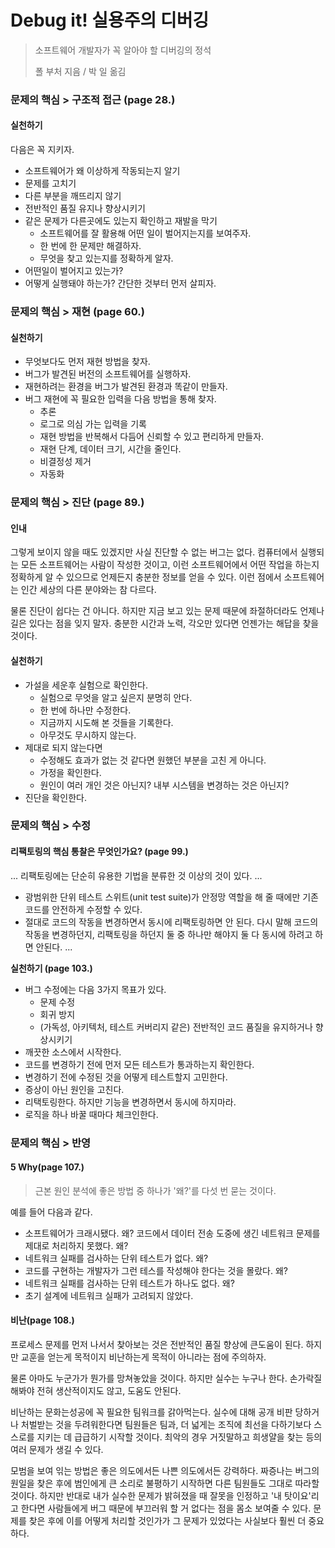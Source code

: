# Debug it! 실용주의 디버깅

> 소프트웨어 개발자가 꼭 알아야 할 디버깅의 정석
>
> 폴 부처 지음 / 박 일 옮김

### 문제의 핵심 > 구조적 접근 (page 28.)

#### **실천하기**

다음은 꼭 지키자.

- 소프트웨어가 왜 이상하게 작동되는지 알기
- 문제를 고치기
- 다른 부분을 깨뜨리지 않기
- 전반적인 품질 유지나 향상시키기
- 같은 문제가 다른곳에도 있는지 확인하고 재발을 막기
  - 소프트웨어를 잘 활용해 어떤 일이 벌어지는지를 보여주자.
  - 한 번에 한 문제만 해결하자.
  - 무엇을 찾고 있는지를 정확하게 알자.
- 어떤일이 벌어지고 있는가?
- 어떻게 실행돼야 하는가?
  간단한 것부터 먼저 살피자.

### 문제의 핵심 > 재현 (page 60.)

#### **실천하기**

- 무엇보다도 먼저 재현 방법을 찾자.
- 버그가 발견된 버전의 소프트웨어를 실행하자.
- 재현하려는 환경을 버그가 발견된 환경과 똑같이 만들자.
- 버그 재현에 꼭 필요한 입력을 다음 방법을 통해 찾자.
  - 추론
  - 로그로 의심 가는 입력을 기록
  - 재현 방법을 반복해서 다듬어 신뢰할 수 있고 편리하게 만들자.
  - 재현 단계, 데이터 크기, 시간을 줄인다.
  - 비결정성 제거
  - 자동화

### 문제의 핵심 > 진단 (page 89.)

#### **인내**

그렇게 보이지 않을 때도 있겠지만 사실 진단할 수 없는 버그는 없다. 컴퓨터에서 실행되는 모든 소프트웨어는 사람이 작성한 것이고, 이런 소프트웨어에서 어떤 작업을 하는지 정확하게 알 수 있으므로 언제든지 충분한 정보를 얻을 수 있다. 이런 점에서 소프트웨어는 인간 세상의 다른 분야와는 참 다르다.

물론 진단이 쉽다는 건 아니다. 하지만 지금 보고 있는 문제 때문에 좌절하더라도 언제나 길은 있다는 점을 잊지 말자. 충분한 시간과 노력, 각오만 있다면 언젠가는 해답을 찾을 것이다.

#### **실천하기**

- 가설을 세운후 실험으로 확인한다.
  - 실험으로 무엇을 알고 싶은지 분명히 안다.
  - 한 번에 하나만 수정한다.
  - 지금까지 시도해 본 것들을 기록한다.
  - 아무것도 무시하지 않는다.
- 제대로 되지 않는다면
  - 수정해도 효과가 없는 것 같다면 원했던 부분을 고친 게 아니다.
  - 가정을 확인한다.
  - 원인이 여러 개인 것은 아닌지? 내부 시스템을 변경하는 것은 아닌지?
- 진단을 확인한다.

### 문제의 핵심 > 수정

#### **리팩토링의 핵심 통찰은 무엇인가요? (page 99.)**

...
리팩토링에는 단순히 유용한 기법을 분류한 것 이상의 것이 있다. ...

- 광범위한 단위 테스트 스위트(unit test suite)가 안정망 역할을 해 줄 때에만 기존 코드를 안전하게 수정할 수 있다.
- 절대로 코드의 작동을 변경하면서 동시에 리팩토링하면 안 된다.
  다시 말해 코드의 작동을 변경하던지, 리팩토링을 하던지 둘 중 하나만 해야지 둘 다 동시에 하려고 하면 안된다. ...

**실천하기 (page 103.)**

- 버그 수정에는 다음 3가지 목표가 있다.
  - 문제 수정
  - 회귀 방지
  - (가독성, 아키텍처, 테스트 커버리지 같은) 전반적인 코드 품질을 유지하거나 향상시키기
- 깨끗한 소스에서 시작한다.
- 코드를 변경하기 전에 먼저 모든 테스트가 통과하는지 확인한다.
- 변경하기 전에 수정된 것을 어떻게 테스트할지 고민한다.
- 증상이 아닌 원인을 고친다.
- 리택토링한다. 하지만 기능을 변경하면서 동시에 하지마라.
- 로직을 하나 바꿀 때마다 체크인한다.

### 문제의 핵심 > 반영

#### **5 Why(page 107.)**

> 근본 원인 분석에 좋은 방법 중 하나가 '왜?'를 다섯 번 묻는 것이다.

예를 들어 다음과 같다.

- 소프트웨어가 크래시됐다. 왜?
  코드에서 데이터 전송 도중에 생긴 네트워크 문제를 제대로 처리하지 못했다. 왜?
- 네트워크 실패를 검사하는 단위 테스트가 없다. 왜?
- 코드를 구현하는 개발자가 그런 테스를 작성해야 한다는 것을 몰랐다. 왜?
- 네트워크 실패를 검사하는 단위 테스트가 하나도 없다. 왜?
- 초기 설계에 네트워크 실패가 고려되지 않았다.

#### **비난(page 108.)**

프로세스 문제를 먼저 나서서 찾아보는 것은 전반적인 품질 향상에 큰도움이 된다. 하지만 교훈을 얻는게 목적이지 비난하는게 목적이 아니라는 점에 주의하자.

물론 아마도 누군가가 뭔가를 망쳐놓았을 것이다. 하지만 실수는 누구나 한다. 손가락질 해봐야 전혀 생산적이지도 않고, 도움도 안된다.

비난하는 문화는성공에 꼭 필요한 팀워크를 갉아먹는다. 실수에 대해 공개 비판 당하거나 처벌받는 것을 두려워한다면 팀원들은 팀과, 더 넓게는 조직에 최선을 다하기보다 스스로를 지키는 데 급급하기 시작할 것이다. 최악의 경우 거짓말하고 희생얄을 찾는 등의 여러 문제가 생길 수 있다.

모범을 보여 읶는 방법은 좋은 의도에서든 나쁜 의도에서든 강력하다. 짜증나는 버그의 원일을 찾은 후에 범인에게 큰 소리로 불평하기 시작하면 다른 팀원들도 그대로 따라할 것이다. 하지만 반대로 내가 실수한 문제가 밝혀졌을 때 잘못을 인정하고 '내 탓이요'리고 한다면 사람들에게 버그 때문에 부끄러워 할 거 없다는 점을 몸소 보여줄 수 있다. 문제를 찾은 후에 이를 어떻게 처리할 것인가가 그 문제가 있었다는 사실보다 훨씬 더 중요하다.
